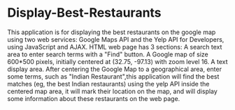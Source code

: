 # Display-Best-Restaurants
This application is for displaying the best restaurants on the google map using two web services: Google Maps API and the Yelp API for Developers, using JavaScript and AJAX.
HTML web page has 3 sections:
A search text area to enter search terms with a "Find" button.
A Google map of size 600*500 pixels, initially centered at (32.75, -97.13) with zoom level 16.
A text display area.
After centering the Google Map to a geographical area, enter some terms, such as "Indian Restaurant",this application will find the best matches (eg, the best Indian restaurants) using the yelp API  inside the centered map area, it will mark their location on the map, and will display some information about these restaurants on the web page.
